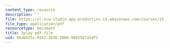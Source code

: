 ```yaml
---
content_type: resource
description: ''
file: https://ol-ocw-studio-app-production.s3.amazonaws.com/courses/15-031j-energy-decisions-markets-and-policies-spring-2012/80abb25c01622b3628b694915b7a5df2_hVYBgsi0JcM.pdf
file_type: application/pdf
resourcetype: Document
title: 3play pdf file
uid: 80abb25c-0162-2b36-28b6-94915b7a5df2
---
```

